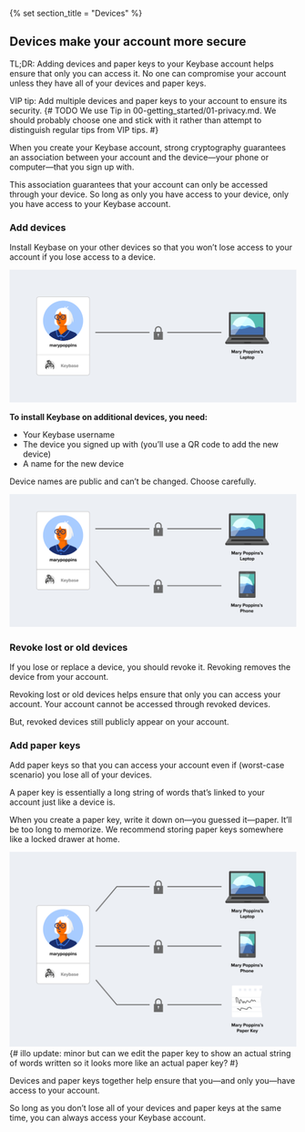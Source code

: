 {% set section_title = "Devices" %}

## Devices make your account more secure
TL;DR: Adding devices and paper keys to your Keybase account helps ensure that only you can access it. No one can compromise your account unless they have all of your devices and paper keys.

VIP tip: Add multiple devices and paper keys to your account to ensure its security.
{# TODO We use Tip in 00-getting_started/01-privacy.md. We should probably choose one and stick with it rather than attempt to distinguish regular tips from VIP tips. #}

When you create your Keybase account, strong cryptography guarantees an association between your account and the device—your phone or computer—that you sign up with.

This association guarantees that your account can only be accessed through your device. So long as only you have access to your device, only you have access to your Keybase account.

### Add devices
Install Keybase on your other devices so that you won’t lose access to your account if you lose access to a device.

![](/img/kb-one-device.png)

**To install Keybase on additional devices, you need:**
*  Your Keybase username
*  The device you signed up with (you’ll use a QR code to add the new device)
*  A name for the new device

Device names are public and can’t be changed. Choose carefully.

![](/img/kb-two-devices.png)

### Revoke lost or old devices
If you lose or replace a device, you should revoke it. Revoking removes the device from your account.

Revoking lost or old devices helps ensure that only you can access your account. Your account cannot be accessed through revoked devices.

But, revoked devices still publicly appear on your account.

### Add paper keys
Add paper keys so that you can access your account even if (worst-case scenario) you lose all of your devices.

A paper key is essentially a long string of words that’s linked to your account just like a device is.

When you create a paper key, write it down on—you guessed it—paper. It’ll be too long to memorize. We recommend storing paper keys somewhere like a locked drawer at home.

![](/img/kb-three-devices.png)
{# illo update: minor but can we edit the paper key to show an actual string of words written so it looks more like an actual paper key? #}

Devices and paper keys together help ensure that you—and only you—have access to your account.  

So long as you don’t lose all of your devices and paper keys at the same time, you can always access your Keybase account.
